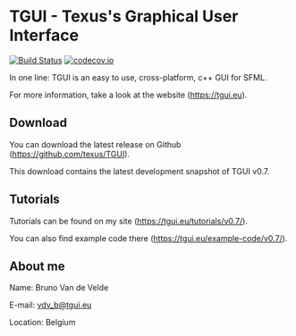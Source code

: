 TGUI - Texus's Graphical User Interface
=======================================

[![Build Status](https://travis-ci.org/texus/TGUI.svg?branch=0.7-WIP-beta-rewrite)](https://travis-ci.org/texus/TGUI)
[![codecov.io](https://codecov.io/github/texus/TGUI/coverage.svg?branch=0.7-WIP-beta-rewrite)](https://codecov.io/github/texus/TGUI?branch=master)

In one line: TGUI is an easy to use, cross-platform, c++ GUI for SFML.

For more information, take a look at the website (https://tgui.eu).



Download
--------

You can download the latest release on Github (https://github.com/texus/TGUI).

This download contains the latest development snapshot of TGUI v0.7.



Tutorials
---------

Tutorials can be found on my site (https://tgui.eu/tutorials/v0.7/).

You can also find example code there (https://tgui.eu/example-code/v0.7/).



About me
--------

Name:     Bruno Van de Velde

E-mail:   vdv_b@tgui.eu

Location: Belgium

